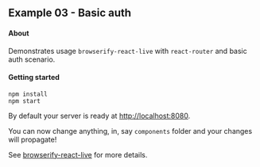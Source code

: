 ## Example 03 - Basic auth

#### About
Demonstrates usage `browserify-react-live` with `react-router` and basic auth scenario.

#### Getting started
```
npm install
npm start
```

By default your server is ready at [http://localhost:8080](http://localhost:8080).

You can now change anything, in, say `components` folder and your changes will propagate!

See [browserify-react-live](https://github.com/Kureev/browserify-react-live) for more details.
